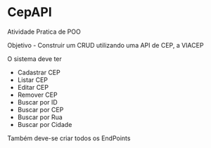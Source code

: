 # CepAPI
Atividade Pratica de POO

Objetivo - Construir um CRUD utilizando uma API de CEP, a VIACEP

O sistema deve ter
- Cadastrar CEP
- Listar CEP
- Editar CEP
- Remover CEP
- Buscar por ID
- Buscar por CEP
- Buscar por Rua
- Buscar por Cidade

Também deve-se criar todos os EndPoints
